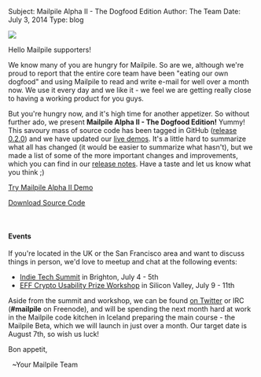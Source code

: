Subject: Mailpile Alpha II - The Dogfood Edition
Author: The Team
Date: July 3, 2014
Type: blog

<img src="/files/Alpha-II.jpg" border="0">

Hello Mailpile supporters!

We know many of you are hungry for Mailpile. So are we, although we're
proud to report that the entire core team have been "eating our own
dogfood" and using Mailpile to read and write e-mail for well over a
month now. We use it every day and we like it - we feel we are getting
really close to having a working product for you guys.

But you're hungry now, and it's high time for another appetizer.  So
without further ado, we present **Mailpile Alpha II - The Dogfood Edition!**
Yummy! This savoury mass of source code has been tagged in GitHub
([release 0.2.0](https://github.com/pagekite/Mailpile/releases))
and we have updated our [live demos](/demos/). It's a little hard
to summarize what all has changed (it would be easier to summarize what
hasn't), but we made a list of some of the more important changes and
improvements, which you can find in our
[release notes](https://github.com/pagekite/Mailpile/wiki/Release-Notes-201406-Alpha-II). Have a taste and let us know what you think ;)

<a class="button-primary" href="/demos/">Try Mailpile Alpha II Demo</a>

<a class="button-secondary" href="https://github.com/pagekite/Mailpile" target="_blank">Download Source Code</a>

<br class="add-bottom">

#### Events

If you're located in the UK or the San Francisco area and want to discuss things in person, we'd love to meetup and chat at the following events:

<ul class="square">
   <li><a href="https://indietech.org/summit/">Indie Tech Summit</a> in Brighton, July 4 - 5th</li>
  <li><a href="http://cups.cs.cmu.edu/soups/2014/workshops/effcup.html">EFF Crypto Usability Prize Workshop</a> in Silicon Valley, July 9 - 11th</li>
</ul>

Aside from the summit and workshop, we can be found
[on Twitter](https://twitter.com/MailpileTeam) or IRC (**#mailpile** on
Freenode), and will be spending the next month hard at work in the
Mailpile code kitchen in Iceland preparing the main course - the Mailpile Beta,
which we will launch in just over a month. Our target date is August
7th, so wish us luck!

Bon appetit,

 &nbsp; ~Your Mailpile Team

